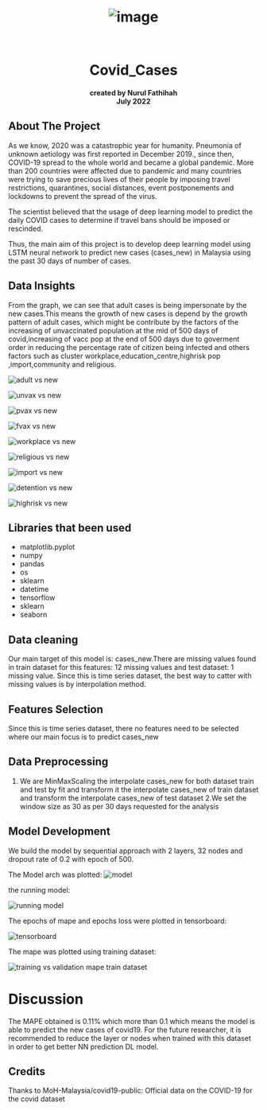 
 <h1 align="center">

![image](https://user-images.githubusercontent.com/109565405/181225008-308e35e7-f227-4ea6-8929-e969e8bc72ca.png)
<br>
</h1>

<h1 align="center">
  <br>
Covid_Cases
<br>

<h4 align="center"><a>
created by Nurul Fathihah  <br>
July 2022
</a></h4>

## About The Project
As we know, 2020 was a catastrophic year for humanity. Pneumonia of unknown aetiology was first reported in December 2019., since then, COVID-19 spread to 
the whole world and became a global pandemic. More than 200 countries were affected due to pandemic and many countries were trying to save precious lives 
of their people by imposing travel restrictions, quarantines, social distances, event postponements and lockdowns to prevent the spread of the virus. 

The scientist believed that the usage of deep learning model to predict the daily COVID cases to determine if travel bans should be imposed or rescinded. 

Thus, the main aim of this project is to develop deep learning model using LSTM neural network to predict new cases (cases_new) in Malaysia using the past 30 days
of number of cases.

## Data Insights

From the graph, we can see that  adult cases is being impersonate by the new cases.This means the growth of new cases is depend by the growth pattern of adult cases, which might be contribute by the factors of the increasing of unvaccinated population at the mid of 500 days of covid,increasing of vacc pop at the end of 500 days due to goverment order in reducing the percentage rate of citizen being infected and others factors such as cluster workplace,education_centre,highrisk pop ,import,community and religious. 
 
![adult vs new](https://user-images.githubusercontent.com/109565405/181197655-bb1f4a8d-f7ea-4684-9076-e3081089036b.png)

![unvax vs new](https://user-images.githubusercontent.com/109565405/181198216-915b7491-8de0-438b-abe9-30e294b42e38.png)
 
![pvax vs new](https://user-images.githubusercontent.com/109565405/181198318-15283fd8-a9dd-402c-8f33-6649852bd246.png)

![fvax vs new](https://user-images.githubusercontent.com/109565405/181198627-45ff23ed-12d4-485b-a1cc-e0ff000b7523.png)

![workplace vs new](https://user-images.githubusercontent.com/109565405/181198719-db079120-84e4-4be2-8002-6ea83cee5b0d.png)

![religious vs new](https://user-images.githubusercontent.com/109565405/181198766-48469994-5242-4604-89db-84f0f18d26d5.png)

 
![import vs new](https://user-images.githubusercontent.com/109565405/181198817-8f2b0932-c9ef-4ad1-af8d-771718536219.png)


![detention vs new](https://user-images.githubusercontent.com/109565405/181198880-8172fb7c-3ffc-490f-a9b5-fc19b5249489.png)
 

![highrisk vs new](https://user-images.githubusercontent.com/109565405/181198850-26c67ffa-2df9-4e73-bc73-b707ece0c4bd.png)

 
## Libraries that been used

- matplotlib.pyplot 
- numpy
- pandas
- os
- sklearn
- datetime
- tensorflow
- sklearn
- seaborn

## Data cleaning
Our main target of this model is: cases_new.There are missing values found in train dataset for this features: 12 missing values and test dataset: 1 missing value.
Since this is time series dataset, the best way to catter with missing values is by interpolation method. 

## Features Selection
Since this is time series dataset, there no features need to be selected where our main focus is to predict cases_new

## Data Preprocessing

1. We are MinMaxScaling the interpolate cases_new for both dataset train and test by fit and transform it the interpolate cases_new of train dataset and transform the interpolate cases_new of test dataset
2.We set the window size as 30 as per 30 days requested for the analysis

## Model Development
 We build the model by sequential approach with 2 layers, 32 nodes and dropout rate of 0.2 with epoch of 500.
 
 The Model arch was plotted:
![model](https://user-images.githubusercontent.com/109565405/181232244-a7b2b37c-bfda-486d-9b11-210b2367f948.png)


the running model:


![running model](https://user-images.githubusercontent.com/109565405/181232624-991c69e8-ac0a-4e61-a49e-ef7ab4273d2b.PNG)


The epochs of mape and epochs loss were plotted in tensorboard:

![tensorboard](https://user-images.githubusercontent.com/109565405/181232748-2c6dbb25-d378-455e-a08d-3ffb5aa8fa76.PNG)


The mape was plotted using training dataset:

![training vs validation mape train dataset](https://user-images.githubusercontent.com/109565405/181233087-1aa7cae3-460a-48da-ac57-cb3eb4a6da1c.png)


# Discussion
The MAPE obtained is 0.11% which more than 0.1 which means the model is able to predict the new cases of covid19. For the future researcher, it is recommended to reduce the layer or nodes when trained with this dataset in order to get better NN prediction DL model.

## Credits
Thanks to MoH-Malaysia/covid19-public: Official data on the COVID-19 for the covid dataset

